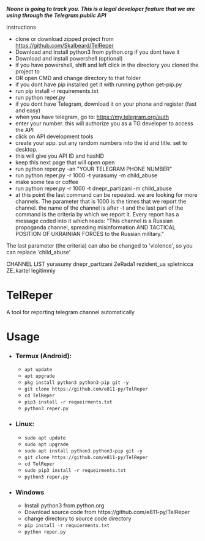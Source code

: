 ***Noone is going to track you. This is a legal developer feature that we are using through the Telegram public API***

instructions

* clone or download zipped project from https://github.com/Skalbeard/TelReper
* Download and Install python3 from python.org if you dont have it
* Download and install powershell (optional)
* if you have powershell, shift and left click in the directory you cloned the project to
* OR open CMD and change directory to that folder
* if you dont have pip installed get it with running
python get-pip.py
* run    	pip install -r requirements.txt
* run   	python reper.py
* if you dont have Telegram, download it on your phone and register (fast and easy)
* when you have telegram, go to: https://my.telegram.org/auth
* enter your number. this will authorize you as a TG developer to access the API
* click on API development tools
* create your app. put any random numbers into the id and title. set to desktop.
* this will give you API ID and hashID
* keep this next page that will open open
* run  python reper.py -an "YOUR TELEGRAM PHONE NUMBER"
* run  python reper.py -r 1000 -t yurasumy -m child_abuse
* make some tea or coffee
* run python reper.py -r 1000 -t dnepr_partizani -m child_abuse
* at this point the last command can be repeated. we are looking for more channels. The parameter that is 1000 is the times that we report the channel. the name of the channel is after -t and the last part of the command is the criteria by which we report it.
Every report has a message coded into it which reads: "This channel is a Russian propoganda channel, spreading misinformation AND TACTICAL POSITION OF UKRAINIAN FORCES to the Russian military."

The last parameter (the criteria) can also be changed to 'violence', so you can replace 'child_abuse'

CHANNEL LIST
yurasumy
dnepr_partizani
ZeRada1
rezident_ua
spletnicca
ZE_kartel
legitimniy



# TelReper
A tool for reporting telegram channel automatically
<h1>Usage</h1>
<ul>
  <li>
    <h3>Termux (Android):</h3>
    <ul>
    <li><code>apt update</code></li>
    <li><code>apt upgrade</code></li>
    <li><code>pkg install python3 python3-pip git -y</code></li>
    <li><code>git clone https://github.com/e811-py/TelReper</code></li>
    <li><code>cd TelReper</code></li>
    <li><code>pip3 install -r requeirments.txt</code></li>
    <li><code>python3 reper.py</code></li>
    </ul>
  </li>
  <li>
    <h3>Linux:</h3>
    <ul>
    <li><code>sudo apt update</code></li>
    <li><code>sudo apt upgrade</code></li>
    <li><code>sudo apt install python3 python3-pip git -y</code></li>
    <li><code>git clone https://github.com/e811-py/TelReper</code></li>
    <li><code>cd TelReper</code></li>
    <li><code>sudo pip3 install -r requeirments.txt</code></li>
    <li><code>python3 reper.py</code></li>
    </ul>
  </li>
  <li>
    <h3>Windows</h3>
    <ul>
    <li>Install python3 from python.org</li>
    <li>Download source code from https://github.com/e811-py/TelReper</li>
    <li>change directory to source code directory</li>
    <li><code>pip install -r requierments.txt</code></li>
    <li><code>python reper.py</code></li>
    </ul>
  </li>
</ul>

